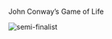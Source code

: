 John Conway’s Game of Life

![semi-finalist](https://github.com/user-attachments/assets/cb9c3e6a-4ee2-4acf-99e0-e94a89467a17)
